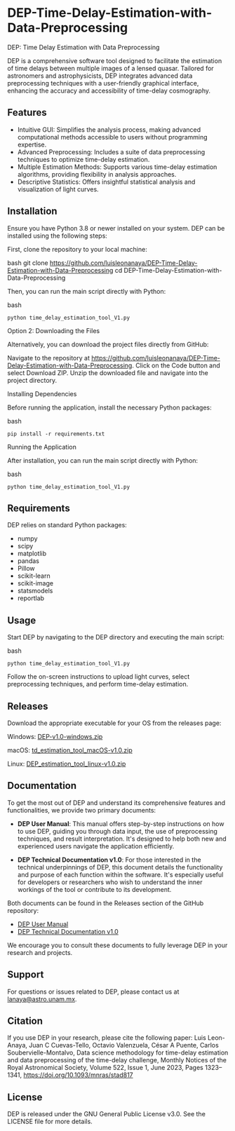 
# DEP-Time-Delay-Estimation-with-Data-Preprocessing
DEP: Time Delay Estimation with Data Preprocessing

DEP is a comprehensive software tool designed to facilitate the estimation of time delays between multiple images of a lensed quasar. Tailored for astronomers and astrophysicists, DEP integrates advanced data preprocessing techniques with a user-friendly graphical interface, enhancing the accuracy and accessibility of time-delay cosmography.

## Features

* Intuitive GUI: Simplifies the analysis process, making advanced computational methods accessible to users without programming expertise.
* Advanced Preprocessing: Includes a suite of data preprocessing techniques to optimize time-delay estimation.
* Multiple Estimation Methods: Supports various time-delay estimation algorithms, providing flexibility in analysis approaches.
* Descriptive Statistics: Offers insightful statistical analysis and visualization of light curves.

## Installation

Ensure you have Python 3.8 or newer installed on your system. DEP can be installed using the following steps:

First, clone the repository to your local machine:

bash
    git clone https://github.com/luisleonanaya/DEP-Time-Delay-Estimation-with-Data-Preprocessing
    cd DEP-Time-Delay-Estimation-with-Data-Preprocessing

Then, you can run the main script directly with Python:

bash

    python time_delay_estimation_tool_V1.py

Option 2: Downloading the Files

Alternatively, you can download the project files directly from GitHub:

Navigate to the repository at https://github.com/luisleonanaya/DEP-Time-Delay-Estimation-with-Data-Preprocessing.
Click on the Code button and select Download ZIP.
Unzip the downloaded file and navigate into the project directory.

Installing Dependencies

Before running the application, install the necessary Python packages:

bash

    pip install -r requirements.txt

Running the Application

After installation, you can run the main script directly with Python:

bash

    python time_delay_estimation_tool_V1.py
    
## Requirements 

DEP relies on standard Python packages:
* numpy
* scipy
* matplotlib
* pandas
* Pillow
* scikit-learn
* scikit-image
* statsmodels
* reportlab

## Usage

Start DEP by navigating to the DEP directory and executing the main script:

bash

    python time_delay_estimation_tool_V1.py

Follow the on-screen instructions to upload light curves, select preprocessing techniques, and perform time-delay estimation.

## Releases
Download the appropriate executable for your OS from the releases page:

   
   Windows: [DEP-v1.0-windows.zip](https://github.com/luisleonanaya/DEP-Time-Delay-Estimation-with-Data-Preprocessing/releases/download/DEP-v1.0-windows/DEP_estimation_tool_V1_windows.zip)
   
   macOS: [td_estimation_tool_macOS-v1.0.zip](https://github.com/luisleonanaya/DEP-Time-Delay-Estimation-with-Data-Preprocessing/releases/download/DEP-v1.0-macOS/td_estimation_tool_macOS.zip)
   
   Linux: [DEP_estimation_tool_linux-v1.0.zip](https://github.com/luisleonanaya/DEP-Time-Delay-Estimation-with-Data-Preprocessing/releases/download/DEP-linux-v1.0/DEP_estimation_tool_linux.zip)

## Documentation
To get the most out of DEP and understand its comprehensive features and functionalities, we provide two primary documents:

- **DEP User Manual**: This manual offers step-by-step instructions on how to use DEP, guiding you through data input, the use of preprocessing techniques, and result interpretation. It's designed to help both new and experienced users navigate the application efficiently.

- **DEP Technical Documentation v1.0**: For those interested in the technical underpinnings of DEP, this document details the functionality and purpose of each function within the software. It's especially useful for developers or researchers who wish to understand the inner workings of the tool or contribute to its development.

Both documents can be found in the Releases section of the GitHub repository:

- [DEP User Manual](https://github.com/luisleonanaya/DEP-Time-Delay-Estimation-with-Data-Preprocessing/releases/download/DEP-v1.0/DEP_User_Manual_v1.0.pdf)
- [DEP Technical Documentation v1.0](https://github.com/luisleonanaya/DEP-Time-Delay-Estimation-with-Data-Preprocessing/releases/download/DEP-v1.0/DEP_Technical_Documentation_v1.0.pdf)

We encourage you to consult these documents to fully leverage DEP in your research and projects.

## Support

For questions or issues related to DEP, please contact us at lanaya@astro.unam.mx.

## Citation

If you use DEP in your research, please cite the following paper: 
Luis Leon-Anaya, Juan C Cuevas-Tello, Octavio Valenzuela, César A Puente, Carlos Soubervielle-Montalvo, Data science methodology for time-delay estimation and data preprocessing of the time-delay challenge, Monthly Notices of the Royal Astronomical Society, Volume 522, Issue 1, June 2023, Pages 1323–1341, https://doi.org/10.1093/mnras/stad817

## License

DEP is released under the GNU General Public License v3.0. See the LICENSE file for more details.
